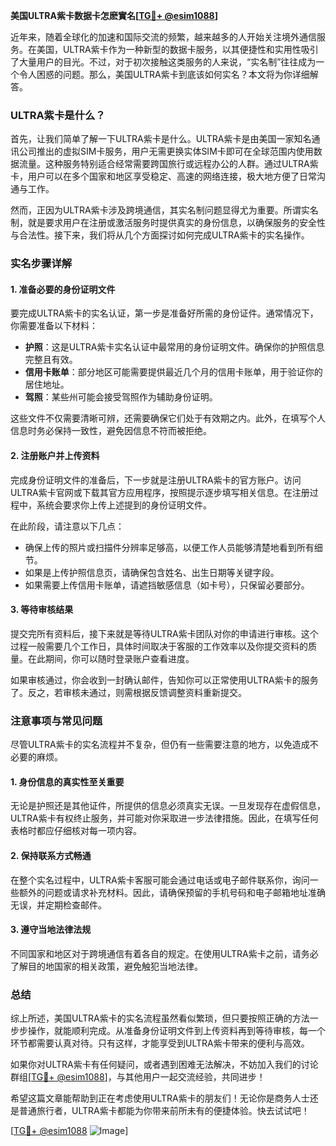 **美国ULTRA紫卡数据卡怎麽實名[[TG💪+ @esim1088](https://t.me/s/esim1088)]**

近年来，随着全球化的加速和国际交流的频繁，越来越多的人开始关注境外通信服务。在美国，ULTRA紫卡作为一种新型的数据卡服务，以其便捷性和实用性吸引了大量用户的目光。不过，对于初次接触这类服务的人来说，“实名制”往往成为一个令人困惑的问题。那么，美国ULTRA紫卡到底该如何实名？本文将为你详细解答。

### ULTRA紫卡是什么？

首先，让我们简单了解一下ULTRA紫卡是什么。ULTRA紫卡是由美国一家知名通讯公司推出的虚拟SIM卡服务，用户无需更换实体SIM卡即可在全球范围内使用数据流量。这种服务特别适合经常需要跨国旅行或远程办公的人群。通过ULTRA紫卡，用户可以在多个国家和地区享受稳定、高速的网络连接，极大地方便了日常沟通与工作。

然而，正因为ULTRA紫卡涉及跨境通信，其实名制问题显得尤为重要。所谓实名制，就是要求用户在注册或激活服务时提供真实的身份信息，以确保服务的安全性与合法性。接下来，我们将从几个方面探讨如何完成ULTRA紫卡的实名操作。

### 实名步骤详解

#### 1. 准备必要的身份证明文件

要完成ULTRA紫卡的实名认证，第一步是准备好所需的身份证件。通常情况下，你需要准备以下材料：

- **护照**：这是ULTRA紫卡实名认证中最常用的身份证明文件。确保你的护照信息完整且有效。
- **信用卡账单**：部分地区可能需要提供最近几个月的信用卡账单，用于验证你的居住地址。
- **驾照**：某些州可能会接受驾照作为辅助身份证明。

这些文件不仅需要清晰可辨，还需要确保它们处于有效期之内。此外，在填写个人信息时务必保持一致性，避免因信息不符而被拒绝。

#### 2. 注册账户并上传资料

完成身份证明文件的准备后，下一步就是注册ULTRA紫卡的官方账户。访问ULTRA紫卡官网或下载其官方应用程序，按照提示逐步填写相关信息。在注册过程中，系统会要求你上传上述提到的身份证明文件。

在此阶段，请注意以下几点：

- 确保上传的照片或扫描件分辨率足够高，以便工作人员能够清楚地看到所有细节。
- 如果是上传护照信息页，请确保包含姓名、出生日期等关键字段。
- 如果需要上传信用卡账单，请遮挡敏感信息（如卡号），只保留必要部分。

#### 3. 等待审核结果

提交完所有资料后，接下来就是等待ULTRA紫卡团队对你的申请进行审核。这个过程一般需要几个工作日，具体时间取决于客服的工作效率以及你提交资料的质量。在此期间，你可以随时登录账户查看进度。

如果审核通过，你会收到一封确认邮件，告知你可以正常使用ULTRA紫卡的服务了。反之，若审核未通过，则需根据反馈调整资料重新提交。

### 注意事项与常见问题

尽管ULTRA紫卡的实名流程并不复杂，但仍有一些需要注意的地方，以免造成不必要的麻烦。

#### 1. 身份信息的真实性至关重要

无论是护照还是其他证件，所提供的信息必须真实无误。一旦发现存在虚假信息，ULTRA紫卡有权终止服务，并可能对你采取进一步法律措施。因此，在填写任何表格时都应仔细核对每一项内容。

#### 2. 保持联系方式畅通

在整个实名过程中，ULTRA紫卡客服可能会通过电话或电子邮件联系你，询问一些额外的问题或请求补充材料。因此，请确保预留的手机号码和电子邮箱地址准确无误，并定期检查邮件。

#### 3. 遵守当地法律法规

不同国家和地区对于跨境通信有着各自的规定。在使用ULTRA紫卡之前，请务必了解目的地国家的相关政策，避免触犯当地法律。

### 总结

综上所述，美国ULTRA紫卡的实名流程虽然看似繁琐，但只要按照正确的方法一步步操作，就能顺利完成。从准备身份证明文件到上传资料再到等待审核，每一个环节都需要认真对待。只有这样，才能享受到ULTRA紫卡带来的便利与高效。

如果你对ULTRA紫卡有任何疑问，或者遇到困难无法解决，不妨加入我们的讨论群组[[TG💪+ @esim1088](https://t.me/s/esim1088)]，与其他用户一起交流经验，共同进步！

希望这篇文章能帮助到正在考虑使用ULTRA紫卡的朋友们！无论你是商务人士还是普通旅行者，ULTRA紫卡都能为你带来前所未有的便捷体验。快去试试吧！

[[TG💪+ @esim1088](https://t.me/s/esim1088) ![Image](https://i.postimg.cc/4NQfJmqS/Snipaste-2025-05-13-00-14-12.png)]